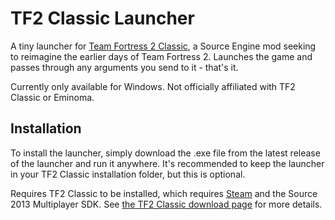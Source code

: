 # TF2 Classic Launcher

A tiny launcher for [Team Fortress 2 Classic](https://tf2classic.com/), a Source Engine mod seeking to reimagine the earlier days of Team Fortress 2.
Launches the game and passes through any arguments you send to it - that's it.

Currently only available for Windows. Not officially affiliated with TF2 Classic or Eminoma.

## Installation

To install the launcher, simply download the .exe file from the latest release of the launcher and run it anywhere.
It's recommended to keep the launcher in your TF2 Classic installation folder, but this is optional.

Requires TF2 Classic to be installed, which requires [Steam](https://store.steampowered.com/about/) and the Source 2013 Multiplayer SDK.
See [the TF2 Classic download page](https://tf2classic.com/download) for more details.
